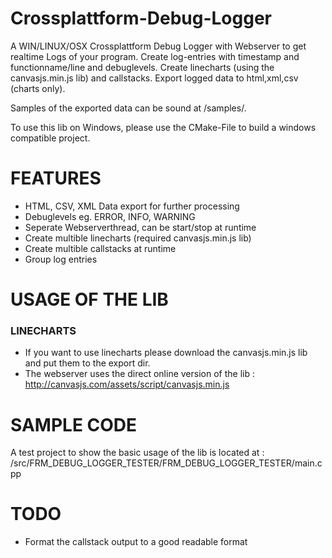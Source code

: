 # Crossplattform-Debug-Logger

A WIN/LINUX/OSX Crossplattform Debug Logger with Webserver to get realtime Logs of your program.
Create log-entries with timestamp and functionname/line and debuglevels.
Create linecharts (using the canvasjs.min.js lib) and callstacks.
Export logged data to html,xml,csv (charts only).

Samples of the exported data can be sound at /samples/.

To use this lib on Windows, please use the CMake-File to build a windows compatible project.

# FEATURES
* HTML, CSV, XML Data export for further processing
* Debuglevels eg. ERROR, INFO, WARNING
* Seperate Webserverthread, can be start/stop at runtime
* Create multible linecharts (required canvasjs.min.js lib)
* Create multible callstacks at runtime
* Group log entries

# USAGE OF THE LIB


### LINECHARTS
* If you want to use linecharts please download the canvasjs.min.js lib and put them to the export dir.
* The webserver uses the direct online version of the lib : http://canvasjs.com/assets/script/canvasjs.min.js

# SAMPLE CODE
A test project to show the basic usage of the lib is located at : /src/FRM_DEBUG_LOGGER_TESTER/FRM_DEBUG_LOGGER_TESTER/main.cpp

# TODO 
* Format the callstack output to a good readable format
